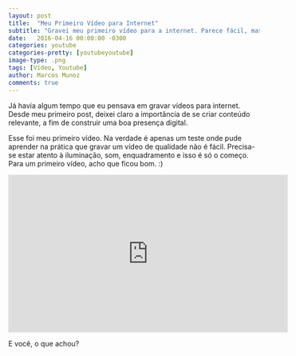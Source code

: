 ```yaml
---
layout: post
title:  "Meu Primeiro Vídeo para Internet"
subtitle: "Gravei meu primeiro vídeo para a internet. Parece fácil, mas é muito difícil."
date:   2016-04-16 00:00:00 -0300
categories: youtube
categories-pretty: [youtubeyoutube]
image-type: .png
tags: [Vídeo, Youtube]
author: Marcos Munoz
comments: true
---
```

Já havia algum tempo que eu pensava em gravar vídeos para internet. Desde meu primeiro post, deixei claro a importância de se criar conteúdo relevante, a fim de construir uma boa presença digital.

Esse foi meu primeiro vídeo. Na verdade é apenas um teste onde pude aprender na prática que gravar um vídeo de qualidade não é fácil. Precisa-se estar atento à iluminação, som, enquadramento e isso é só o começo. Para um primeiro vídeo, acho que ficou bom. :)


<div class="embed-responsive embed-responsive-16by9">
  <iframe class="embed-responsive-item" width="560" height="315"
    src="https://www.youtube.com/embed/sDeZdWOOvgA" frameborder="0"
    allowfullscreen="">
  </iframe>
</div>

E você, o que achou?
